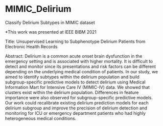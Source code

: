 # MIMIC_Delirium
Classify Delirium Subtypes in MIMIC dataset

*This work was presented at IEEE BIBM 2021

Title: Unsupervised Learning to Subphenotype Delirium Patients from Electronic Health Records

Abstract: Delirium is a common acute onset brain dysfunction in the emergency setting and is associated with higher mortality. It is difficult to detect and monitor since its presentations and risk factors can be different depending on the underlying medical condition of patients. In our study, we aimed to identify subtypes within the delirium population and build subgroup-specific predictive models to detect delirium using Medical Information Mart for Intensive Care IV (MIMIC-IV) data.  We showed that clusters exist within the delirium population. Differences in feature importance were also observed for subgroup-specific predictive models. Our work could recalibrate existing delirium prediction models for each delirium subgroup and improve the precision of delirium detection and monitoring for ICU or emergency department patients who had highly heterogeneous medical conditions.

